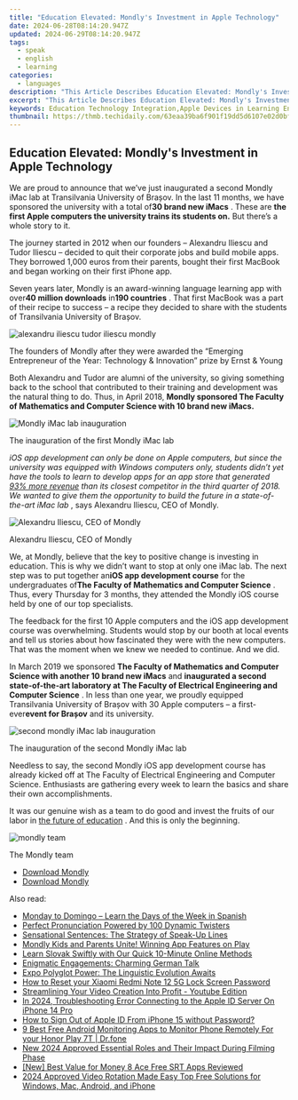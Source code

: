 ```yaml
---
title: "Education Elevated: Mondly's Investment in Apple Technology"
date: 2024-06-28T08:14:20.947Z
updated: 2024-06-29T08:14:20.947Z
tags:
  - speak
  - english
  - learning
categories:
  - languages
description: "This Article Describes Education Elevated: Mondly's Investment in Apple Technology"
excerpt: "This Article Describes Education Elevated: Mondly's Investment in Apple Technology"
keywords: Education Technology Integration,Apple Devices in Learning Environments,EdTech Advancements with Apple Products,Tech-Savvy Classrooms with Apple Tools,Mondly's Role in Apple Educational Investment,Elevating Education Through Apple Technology,Apple Devices for Enhanced Learning Experience
thumbnail: https://thmb.techidaily.com/63eaa39ba6f901f19dd5d6107e02d0bfc04195c0f440f8e4bb186694932a1b6e.jpg
---
```


## Education Elevated: Mondly's Investment in Apple Technology

 We are proud to announce that we’ve just inaugurated a second Mondly iMac lab at Transilvania University of Brașov. In the last 11 months, we have sponsored the university with a total of**30 brand new iMacs** . These are **the first Apple computers the university trains its students on.** But there’s a whole story to it.

 The journey started in 2012 when our founders – Alexandru Iliescu and Tudor Iliescu – decided to quit their corporate jobs and build mobile apps. They borrowed 1,000 euros from their parents, bought their first MacBook and began working on their first iPhone app.

 Seven years later, Mondly is an award-winning language learning app with over**40 million downloads** in**190 countries** . That first MacBook was a part of their recipe to success – a recipe they decided to share with the students of Transilvania University of Brașov.

![alexandru iliescu tudor iliescu mondly](https://edge.mondly.com/blog/wp-content/uploads/2019/03/alexandru-iliescu-tudor-iliescu-mondly-1024x683.jpg "Mondly Supports Education By Investing In State-Of-The-Art Apple Technology For Students 2")

 The founders of Mondly after they were awarded the “Emerging Entrepreneur of the Year: Technology & Innovation” prize by Ernst & Young

 Both Alexandru and Tudor are alumni of the university, so giving something back to the school that contributed to their training and development was the natural thing to do. Thus, in April 2018, **Mondly sponsored The Faculty of Mathematics and Computer Science with 10 brand new iMacs.**

![Mondly iMac lab inauguration](https://edge.mondly.com/blog/wp-content/uploads/2019/03/Mondly-iMac-lab-inauguration-1024x488.jpg "Mondly Supports Education By Investing In State-Of-The-Art Apple Technology For Students 3")

 The inauguration of the first Mondly iMac lab

 _iOS app development can only be done on Apple computers, but since the university was equipped with Windows computers only, students didn’t yet have the tools to learn to develop apps for an app store that generated [93% more revenue](https://techcrunch.com/2018/10/11/app-store-generated-93-more-revenue-than-google-play-in-q3/) than its closest competitor in the third quarter of 2018\. We wanted to give them the opportunity to build the future in a state-of-the-art iMac lab_ , says Alexandru Iliescu, CEO of Mondly.

![Alexandru Iliescu, CEO of Mondly](https://edge.mondly.com/blog/wp-content/uploads/2019/03/alexandru-iliescu-ceo-mondly-820x1024.jpg "Mondly Supports Education By Investing In State-Of-The-Art Apple Technology For Students 4")

 Alexandru Iliescu, CEO of Mondly

 We, at Mondly, believe that the key to positive change is investing in education. This is why we didn’t want to stop at only one iMac lab. The next step was to put together an**iOS app development course** for the undergraduates of**The Faculty of Mathematics and Computer Science** . Thus, every Thursday for 3 months, they attended the Mondly iOS course held by one of our top specialists.

 The feedback for the first 10 Apple computers and the iOS app development course was overwhelming. Students would stop by our booth at local events and tell us stories about how fascinated they were with the new computers. That was the moment when we knew we needed to continue. And we did.

 In March 2019 we sponsored **The Faculty of Mathematics and Computer Science with another 10 brand new iMacs** and **inaugurated a second state-of-the-art laboratory at The Faculty of Electrical Engineering and Computer Science** . In less than one year, we proudly equipped Transilvania University of Brașov with 30 Apple computers – a first-ever**event for Brașov** and its university.

![second mondly iMac lab inauguration](https://edge.mondly.com/blog/wp-content/uploads/2019/03/second-mondly-iMac-lab-inauguration-1024x684.jpg "Mondly Supports Education By Investing In State-Of-The-Art Apple Technology For Students 5")

 The inauguration of the second Mondly iMac lab

 Needless to say, the second Mondly iOS app development course has already kicked off at The Faculty of Electrical Engineering and Computer Science. Enthusiasts are gathering every week to learn the basics and share their own accomplishments.

 It was our genuine wish as a team to do good and invest the fruits of our labor in [the future of education](https://shop.mondly.com/affiliate.php?ACCOUNT=ATISTUDI&AFFILIATE=108875&PATH=https://www.mondly.com?AFFILIATE=108875) . And this is only the beginning.

![mondly team](https://edge.mondly.com/blog/wp-content/uploads/2019/03/mondly-team-scaled-960x623.jpg "Mondly Supports Education By Investing In State-Of-The-Art Apple Technology For Students 6")

 The Mondly team

* [Download Mondly](https://www.facebook.com/sharer/sharer.php?u=https%3A%2F%2Fwww.mondly.com%2Fblog%2Fmondly-supports-education-investing-apple-technology-for-students%2F&t=Mondly+Supports+Education+by+Investing+in+State-Of-The-Art+Apple+Technology+for+Students "Share on Facebook")
* [Download Mondly](https://shop.mondly.com/affiliate.php?ACCOUNT=ATISTUDI&AFFILIATE=108875&PATH=https://www.mondly.com?AFFILIATE=108875)

<ins class="adsbygoogle"
     style="display:block"
     data-ad-format="autorelaxed"
     data-ad-client="ca-pub-7571918770474297"
     data-ad-slot="1223367746"></ins>



<ins class="adsbygoogle"
     style="display:block"
     data-ad-client="ca-pub-7571918770474297"
     data-ad-slot="8358498916"
     data-ad-format="auto"
     data-full-width-responsive="true"></ins>

<span class="atpl-alsoreadstyle">Also read:</span>
<div><ul>
<li><a href="https://mondly-stories.techidaily.com/monday-to-domingo-learn-the-days-of-the-week-in-spanish/"><u>Monday to Domingo – Learn the Days of the Week in Spanish</u></a></li>
<li><a href="https://mondly-stories.techidaily.com/perfect-pronunciation-powered-by-100-dynamic-twisters/"><u>Perfect Pronunciation Powered by 100 Dynamic Twisters</u></a></li>
<li><a href="https://mondly-stories.techidaily.com/sensational-sentences-the-strategy-of-speak-up-lines/"><u>Sensational Sentences: The Strategy of Speak-Up Lines</u></a></li>
<li><a href="https://mondly-stories.techidaily.com/mondly-kids-and-parents-unite-winning-app-features-on-play/"><u>Mondly Kids and Parents Unite! Winning App Features on Play</u></a></li>
<li><a href="https://mondly-stories.techidaily.com/1719576640752-learn-slovak-swiftly-with-our-quick-10-minute-online-methods/"><u>Learn Slovak Swiftly with Our Quick 10-Minute Online Methods</u></a></li>
<li><a href="https://mondly-stories.techidaily.com/enigmatic-engagements-charming-german-talk/"><u>Enigmatic Engagements: Charming German Talk</u></a></li>
<li><a href="https://mondly-stories.techidaily.com/expo-polyglot-power-the-linguistic-evolution-awaits/"><u>Expo Polyglot Power: The Linguistic Evolution Awaits</u></a></li>
<li><a href="https://unlock-android.techidaily.com/how-to-reset-your-xiaomi-redmi-note-12-5g-lock-screen-password-by-drfone-android/"><u>How to Reset your Xiaomi Redmi Note 12 5G Lock Screen Password</u></a></li>
<li><a href="https://youtube-clips.techidaily.com/streamlining-your-video-creation-into-profit-youtube-edition/"><u>Streamlining Your Video Creation Into Profit - Youtube Edition</u></a></li>
<li><a href="https://apple-account.techidaily.com/in-2024-troubleshooting-error-connecting-to-the-apple-id-server-on-iphone-14-pro-by-drfone-ios/"><u>In 2024, Troubleshooting Error Connecting to the Apple ID Server On iPhone 14 Pro</u></a></li>
<li><a href="https://apple-account.techidaily.com/how-to-sign-out-of-apple-id-from-iphone-15-without-password-by-drfone-ios/"><u>How to Sign Out of Apple ID From iPhone 15 without Password?</u></a></li>
<li><a href="https://android-location.techidaily.com/9-best-free-android-monitoring-apps-to-monitor-phone-remotely-for-your-honor-play-7t-drfone-by-drfone-virtual/"><u>9 Best Free Android Monitoring Apps to Monitor Phone Remotely For your Honor Play 7T | Dr.fone</u></a></li>
<li><a href="https://audio-editing.techidaily.com/new-2024-approved-essential-roles-and-their-impact-during-filming-phase/"><u>New 2024 Approved Essential Roles and Their Impact During Filming Phase</u></a></li>
<li><a href="https://extra-information.techidaily.com/new-best-value-for-money-8-ace-free-srt-apps-reviewed/"><u>[New] Best Value for Money  8 Ace Free SRT Apps Reviewed</u></a></li>
<li><a href="https://ai-video-tools.techidaily.com/2024-approved-video-rotation-made-easy-top-free-solutions-for-windows-mac-android-and-iphone/"><u>2024 Approved Video Rotation Made Easy Top Free Solutions for Windows, Mac, Android, and iPhone</u></a></li>
</ul></div>
